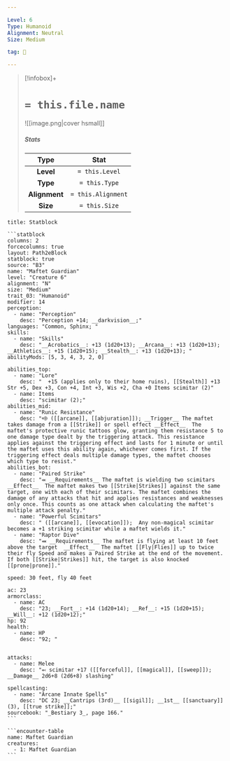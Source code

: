 ```yaml
---

Level: 6
Type: Humanoid
Alignment: Neutral
Size: Medium

tag: 👹

---
```


> [!infobox]+
> #  `= this.file.name`
> ![[image.png|cover hsmall]]
> ##### Stats
> Type | Stat |
> :---:|:---:|
> **Level** | `= this.Level` |
> **Type** | `= this.Type` |
> **Alignment** | `= this.Alignment` |
> **Size** | `= this.Size` |



````ad-info
title: Statblock

```statblock
columns: 2
forcecolumns: true
layout: Path2eBlock
statblock: true
source: "B3"
name: "Maftet Guardian"
level: "Creature 6"
alignment: "N"
size: "Medium"
trait_03: "Humanoid"
modifier: 14
perception:
  - name: "Perception"
    desc: "Perception +14; __darkvision__;"
languages: "Common, Sphinx; "
skills:
  - name: "Skills"
    desc: "__Acrobatics__: +13 (1d20+13); __Arcana__: +13 (1d20+13); __Athletics__: +15 (1d20+15); __Stealth__: +13 (1d20+13); "
abilityMods: [5, 3, 4, 3, 2, 0]

abilities_top:
  - name: "Lore"
    desc: "  +15 (applies only to their home ruins), [[Stealth]] +13 Str +5, Dex +3, Con +4, Int +3, Wis +2, Cha +0 Items scimitar (2)"
  - name: Items
    desc: "scimitar (2);"
abilities_mid:
  - name: "Runic Resistance"
    desc: "⬲ ([[arcane]], [[abjuration]]); __Trigger__ The maftet takes damage from a [[Strike]] or spell effect __Effect__  The maftet's protective runic tattoos glow, granting them resistance 5 to one damage type dealt by the triggering attack. This resistance applies against the triggering effect and lasts for 1 minute or until the maftet uses this ability again, whichever comes first. If the triggering effect deals multiple damage types, the maftet chooses which type to resist."
abilities_bot:
  - name: "Paired Strike"
    desc: "⬺ __Requirements__ The maftet is wielding two scimitars  __Effect__  The maftet makes two [[Strike|Strikes]] against the same target, one with each of their scimitars. The maftet combines the damage of any attacks that hit and applies resistances and weaknesses only once. This counts as one attack when calculating the maftet's multiple attack penalty."
  - name: "Powerful Scimitars"
    desc: " ([[arcane]], [[evocation]]);  Any non-magical scimitar becomes a +1 striking scimitar while a maftet wields it."
  - name: "Raptor Dive"
    desc: "⬽ __Requirements__ The maftet is flying at least 10 feet above the target  __Effect__  The maftet [[Fly|Flies]] up to twice their fly Speed and makes a Paired Strike at the end of the movement. If both [[Strike|Strikes]] hit, the target is also knocked [[prone|prone]]."

speed: 30 feet, fly 40 feet

ac: 23
armorclass:
  - name: AC
    desc: "23; __Fort__: +14 (1d20+14); __Ref__: +15 (1d20+15); __Will__: +12 (1d20+12);"
hp: 92
health:
  - name: HP
    desc: "92; "


attacks:
  - name: Melee
    desc: "⬻ scimitar +17 ([[forceful]], [[magical]], [[sweep]]); __Damage__ 2d6+8 (2d6+8) slashing"

spellcasting:
  - name: "Arcane Innate Spells"
    desc: "DC 23; __Cantrips (3rd)__ [[sigil]]; __1st__ [[sanctuary]] (3), [[true strike]];"
sourcebook: "_Bestiary 3_, page 166."
```

```encounter-table
name: Maftet Guardian
creatures:
  - 1: Maftet Guardian
```

````


